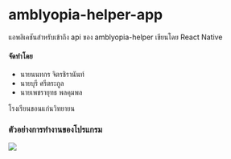 
# amblyopia-helper-app
แอพลิเคชันสำหรับเข้าถึง api ของ amblyopia-helper เขียนโดย React Native
#### จัดทำโดย
-   นายนนทกร จิตรชิรานันท์
-   นายบุรี ศรีตระกูล
-   นายเพชรายุทธ พลคุมพล
 

โรงเรียนขอนแก่นวิทยายน

### ตัวอย่างการทำงานของโปรแกรม
![](https://imgur.com/a/TEVyC2n)

